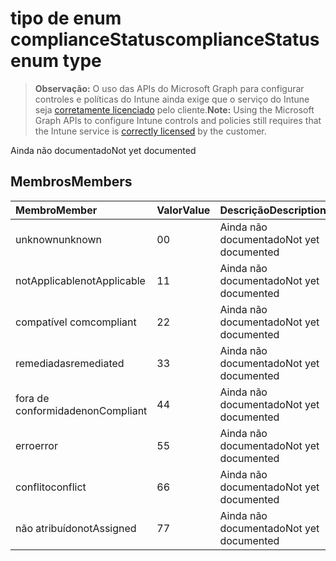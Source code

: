 # <a name="compliancestatus-enum-type"></a><span data-ttu-id="d7b1a-101">tipo de enum complianceStatus</span><span class="sxs-lookup"><span data-stu-id="d7b1a-101">complianceStatus enum type</span></span>

> <span data-ttu-id="d7b1a-102">**Observação:** O uso das APIs do Microsoft Graph para configurar controles e políticas do Intune ainda exige que o serviço do Intune seja [corretamente licenciado](https://go.microsoft.com/fwlink/?linkid=839381) pelo cliente.</span><span class="sxs-lookup"><span data-stu-id="d7b1a-102">**Note:** Using the Microsoft Graph APIs to configure Intune controls and policies still requires that the Intune service is [correctly licensed](https://go.microsoft.com/fwlink/?linkid=839381) by the customer.</span></span>

<span data-ttu-id="d7b1a-103">Ainda não documentado</span><span class="sxs-lookup"><span data-stu-id="d7b1a-103">Not yet documented</span></span>
## <a name="members"></a><span data-ttu-id="d7b1a-104">Membros</span><span class="sxs-lookup"><span data-stu-id="d7b1a-104">Members</span></span>
|<span data-ttu-id="d7b1a-105">Membro</span><span class="sxs-lookup"><span data-stu-id="d7b1a-105">Member</span></span>|<span data-ttu-id="d7b1a-106">Valor</span><span class="sxs-lookup"><span data-stu-id="d7b1a-106">Value</span></span>|<span data-ttu-id="d7b1a-107">Descrição</span><span class="sxs-lookup"><span data-stu-id="d7b1a-107">Description</span></span>|
|:---|:---|:---|
|<span data-ttu-id="d7b1a-108">unknown</span><span class="sxs-lookup"><span data-stu-id="d7b1a-108">unknown</span></span>|<span data-ttu-id="d7b1a-109">0</span><span class="sxs-lookup"><span data-stu-id="d7b1a-109">0</span></span>|<span data-ttu-id="d7b1a-110">Ainda não documentado</span><span class="sxs-lookup"><span data-stu-id="d7b1a-110">Not yet documented</span></span>|
|<span data-ttu-id="d7b1a-111">notApplicable</span><span class="sxs-lookup"><span data-stu-id="d7b1a-111">notApplicable</span></span>|<span data-ttu-id="d7b1a-112">1</span><span class="sxs-lookup"><span data-stu-id="d7b1a-112">1</span></span>|<span data-ttu-id="d7b1a-113">Ainda não documentado</span><span class="sxs-lookup"><span data-stu-id="d7b1a-113">Not yet documented</span></span>|
|<span data-ttu-id="d7b1a-114">compatível com</span><span class="sxs-lookup"><span data-stu-id="d7b1a-114">compliant</span></span>|<span data-ttu-id="d7b1a-115">2</span><span class="sxs-lookup"><span data-stu-id="d7b1a-115">2</span></span>|<span data-ttu-id="d7b1a-116">Ainda não documentado</span><span class="sxs-lookup"><span data-stu-id="d7b1a-116">Not yet documented</span></span>|
|<span data-ttu-id="d7b1a-117">remediadas</span><span class="sxs-lookup"><span data-stu-id="d7b1a-117">remediated</span></span>|<span data-ttu-id="d7b1a-118">3</span><span class="sxs-lookup"><span data-stu-id="d7b1a-118">3</span></span>|<span data-ttu-id="d7b1a-119">Ainda não documentado</span><span class="sxs-lookup"><span data-stu-id="d7b1a-119">Not yet documented</span></span>|
|<span data-ttu-id="d7b1a-120">fora de conformidade</span><span class="sxs-lookup"><span data-stu-id="d7b1a-120">nonCompliant</span></span>|<span data-ttu-id="d7b1a-121">4</span><span class="sxs-lookup"><span data-stu-id="d7b1a-121">4</span></span>|<span data-ttu-id="d7b1a-122">Ainda não documentado</span><span class="sxs-lookup"><span data-stu-id="d7b1a-122">Not yet documented</span></span>|
|<span data-ttu-id="d7b1a-123">erro</span><span class="sxs-lookup"><span data-stu-id="d7b1a-123">error</span></span>|<span data-ttu-id="d7b1a-124">5</span><span class="sxs-lookup"><span data-stu-id="d7b1a-124">5</span></span>|<span data-ttu-id="d7b1a-125">Ainda não documentado</span><span class="sxs-lookup"><span data-stu-id="d7b1a-125">Not yet documented</span></span>|
|<span data-ttu-id="d7b1a-126">conflito</span><span class="sxs-lookup"><span data-stu-id="d7b1a-126">conflict</span></span>|<span data-ttu-id="d7b1a-127">6</span><span class="sxs-lookup"><span data-stu-id="d7b1a-127">6</span></span>|<span data-ttu-id="d7b1a-128">Ainda não documentado</span><span class="sxs-lookup"><span data-stu-id="d7b1a-128">Not yet documented</span></span>|
|<span data-ttu-id="d7b1a-129">não atribuído</span><span class="sxs-lookup"><span data-stu-id="d7b1a-129">notAssigned</span></span>|<span data-ttu-id="d7b1a-130">7</span><span class="sxs-lookup"><span data-stu-id="d7b1a-130">7</span></span>|<span data-ttu-id="d7b1a-131">Ainda não documentado</span><span class="sxs-lookup"><span data-stu-id="d7b1a-131">Not yet documented</span></span>|



